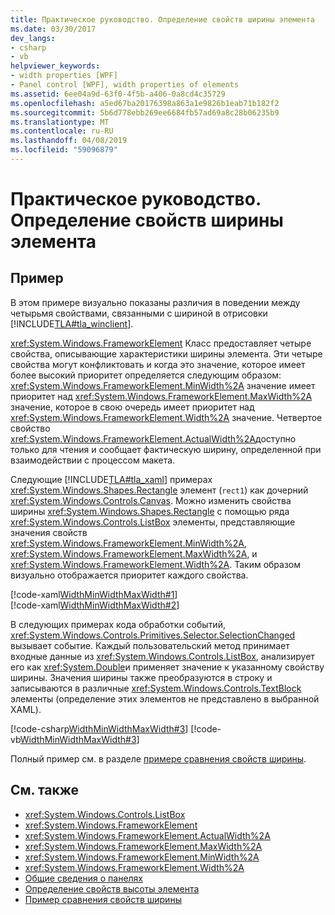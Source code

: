 ```yaml
---
title: Практическое руководство. Определение свойств ширины элемента
ms.date: 03/30/2017
dev_langs:
- csharp
- vb
helpviewer_keywords:
- width properties [WPF]
- Panel control [WPF], width properties of elements
ms.assetid: 6ee04a9d-63f0-4f5b-a406-0a8cd4c35729
ms.openlocfilehash: a5ed67ba20176398a863a1e9826b1eab71b182f2
ms.sourcegitcommit: 5b6d778ebb269ee6684fb57ad69a8c28b06235b9
ms.translationtype: MT
ms.contentlocale: ru-RU
ms.lasthandoff: 04/08/2019
ms.locfileid: "59096879"
---
```

# <a name="how-to-set-the-width-properties-of-an-element"></a>Практическое руководство. Определение свойств ширины элемента
## <a name="example"></a>Пример  
 В этом примере визуально показаны различия в поведении между четырьмя свойствами, связанными с шириной в отрисовки [!INCLUDE[TLA#tla_winclient](../../../../includes/tlasharptla-winclient-md.md)].  
  
 <xref:System.Windows.FrameworkElement> Класс предоставляет четыре свойства, описывающие характеристики ширины элемента. Эти четыре свойства могут конфликтовать и когда это значение, которое имеет более высокий приоритет определяется следующим образом: <xref:System.Windows.FrameworkElement.MinWidth%2A> значение имеет приоритет над <xref:System.Windows.FrameworkElement.MaxWidth%2A> значение, которое в свою очередь имеет приоритет над <xref:System.Windows.FrameworkElement.Width%2A> значение. Четвертое свойство <xref:System.Windows.FrameworkElement.ActualWidth%2A>доступно только для чтения и сообщает фактическую ширину, определенной при взаимодействии с процессом макета.  
  
 Следующие [!INCLUDE[TLA#tla_xaml](../../../../includes/tlasharptla-xaml-md.md)] примерах <xref:System.Windows.Shapes.Rectangle> элемент (`rect1`) как дочерний <xref:System.Windows.Controls.Canvas>. Можно изменить свойства ширины <xref:System.Windows.Shapes.Rectangle> с помощью ряда <xref:System.Windows.Controls.ListBox> элементы, представляющие значения свойств <xref:System.Windows.FrameworkElement.MinWidth%2A>, <xref:System.Windows.FrameworkElement.MaxWidth%2A>, и <xref:System.Windows.FrameworkElement.Width%2A>. Таким образом визуально отображается приоритет каждого свойства.  
  
 [!code-xaml[WidthMinWidthMaxWidth#1](~/samples/snippets/csharp/VS_Snippets_Wpf/WidthMinWidthMaxWidth/CSharp/Window1.xaml#1)]  
[!code-xaml[WidthMinWidthMaxWidth#2](~/samples/snippets/csharp/VS_Snippets_Wpf/WidthMinWidthMaxWidth/CSharp/Window1.xaml#2)]  
  
 В следующих примерах кода обработки событий, <xref:System.Windows.Controls.Primitives.Selector.SelectionChanged> вызывает событие. Каждый пользовательский метод принимает входные данные из <xref:System.Windows.Controls.ListBox>, анализирует его как <xref:System.Double>и применяет значение к указанному свойству ширины. Значения ширины также преобразуются в строку и записываются в различные <xref:System.Windows.Controls.TextBlock> элементы (определение этих элементов не представлено в выбранной XAML).  
  
 [!code-csharp[WidthMinWidthMaxWidth#3](~/samples/snippets/csharp/VS_Snippets_Wpf/WidthMinWidthMaxWidth/CSharp/Window1.xaml.cs#3)]
 [!code-vb[WidthMinWidthMaxWidth#3](~/samples/snippets/visualbasic/VS_Snippets_Wpf/WidthMinWidthMaxWidth/VisualBasic/Window1.xaml.vb#3)]  
  
 Полный пример см. в разделе [примере сравнения свойств ширины](https://go.microsoft.com/fwlink/?LinkID=160050).  
  
## <a name="see-also"></a>См. также

- <xref:System.Windows.Controls.ListBox>
- <xref:System.Windows.FrameworkElement>
- <xref:System.Windows.FrameworkElement.ActualWidth%2A>
- <xref:System.Windows.FrameworkElement.MaxWidth%2A>
- <xref:System.Windows.FrameworkElement.MinWidth%2A>
- <xref:System.Windows.FrameworkElement.Width%2A>
- [Общие сведения о панелях](panels-overview.md)
- [Определение свойств высоты элемента](how-to-set-the-height-properties-of-an-element.md)
- [Пример сравнения свойств ширины](https://go.microsoft.com/fwlink/?LinkID=160050)
